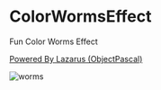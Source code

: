 # ColorWormsEffect
Fun Color Worms Effect  

[Powered By Lazarus (ObjectPascal)](https://www.lazarus-ide.org/)  

![worms](worms.gif)
